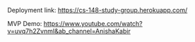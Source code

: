 Deployment link: https://cs-148-study-group.herokuapp.com/

MVP Demo: https://www.youtube.com/watch?v=uvq7h2ZvnmI&ab_channel=AnishaKabir
